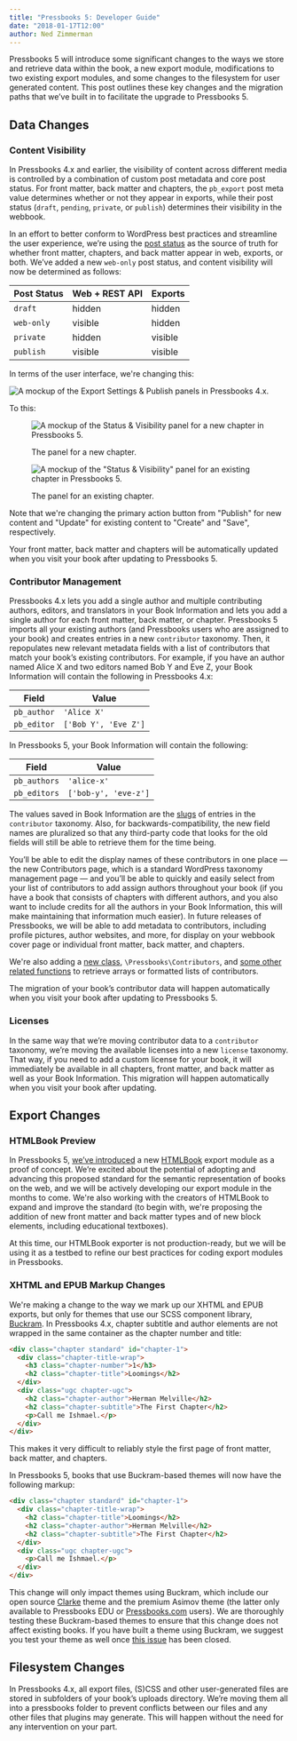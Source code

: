```yaml
---
title: "Pressbooks 5: Developer Guide"
date: "2018-01-17T12:00"
author: Ned Zimmerman
---
```


Pressbooks 5 will introduce some significant changes to the ways we store and retrieve
data within the book, a new export module, modifications to two existing export modules,
and some changes to the filesystem for user generated content. This post outlines these
key changes and the migration paths that we’ve built in to facilitate the upgrade to
Pressbooks 5.

## Data Changes

### Content Visibility

In Pressbooks 4.x and earlier, the visibility of content across different media is
controlled by a combination of custom post metadata and core post status. For front
matter, back matter and chapters, the `pb_export` post meta value determines whether or
not they appear in exports, while their post status (`draft`, `pending`, `private`, or
`publish`) determines their visibility in the webbook.

In an effort to better conform to WordPress best practices and streamline the user
experience, we’re using the
[post status](https://developer.wordpress.org/reference/functions/get_post_status/) as the
source of truth for whether front matter, chapters, and back matter appear in web,
exports, or both. We’ve added a new `web-only` post status, and content visibility will
now be determined as follows:

| Post Status | Web + REST API | Exports |
| ----------- | -------------- | ------- |
| `draft`     | hidden         | hidden  |
| `web-only`  | visible        | hidden  |
| `private`   | hidden         | visible |
| `publish`   | visible        | visible |

In terms of the user interface, we're changing this:

![A mockup of the Export Settings & Publish panels in Pressbooks 4.x.](/images/export-publish.svg)

To this:

<figure>

![A mockup of the Status & Visibility panel for a new chapter in Pressbooks 5.](/images/status-visibility-new.svg)

<figcaption>The panel for a new chapter.</figcaption>
</figure>

<figure>

![A mockup of the "Status & Visibility" panel for an existing chapter in Pressbooks 5.](/images/status-visibility.svg)

<figcaption>The panel for an existing chapter.</figcaption>
</figure>

Note that we're changing the primary action button from "Publish" for new content and
"Update" for existing content to "Create" and "Save", respectively.

Your front matter, back matter and chapters will be automatically updated when you visit
your book after updating to Pressbooks 5.

### Contributor Management

Pressbooks 4.x lets you add a single author and multiple contributing authors, editors,
and translators in your Book Information and lets you add a single author for each front
matter, back matter, or chapter. Pressbooks 5 imports all your existing authors (and
Pressbooks users who are assigned to your book) and creates entries in a new `contributor`
taxonomy. Then, it repopulates new relevant metadata fields with a list of contributors
that match your book’s existing contributors. For example, if you have an author named
Alice X and two editors named Bob Y and Eve Z, your Book Information will contain the
following in Pressbooks 4.x:

| Field       | Value                |
| ----------- | -------------------- |
| `pb_author` | `'Alice X'`          |
| `pb_editor` | `['Bob Y', 'Eve Z']` |

In Pressbooks 5, your Book Information will contain the following:

| Field        | Value                |
| ------------ | -------------------- |
| `pb_authors` | `'alice-x'`          |
| `pb_editors` | `['bob-y', 'eve-z']` |

The values saved in Book Information are the
[slugs](https://codex.wordpress.org/Function_Reference/get_term#Return_Values) of entries
in the `contributor` taxonomy. Also, for backwards-compatibility, the new field names are
pluralized so that any third-party code that looks for the old fields will still be able
to retrieve them for the time being.

You’ll be able to edit the display names of these contributors in one place — the new
Contributors page, which is a standard WordPress taxonomy management page — and you’ll be
able to quickly and easily select from your list of contributors to add assign authors
throughout your book (if you have a book that consists of chapters with different authors,
and you also want to include credits for all the authors in your Book Information, this
will make maintaining that information much easier). In future releases of Pressbooks, we
will be able to add metadata to contributors, including profile pictures, author websites,
and more, for display on your webbook cover page or individual front matter, back matter,
and chapters.

We're also adding a
[new class](https://github.com/pressbooks/pressbooks/blob/dev/inc/class-contributors.php),
`\Pressbooks\Contributors`, and
[some other related functions](https://github.com/pressbooks/pressbooks/blob/dev/inc/utility/namespace.php#L1263-L1284)
to retrieve arrays or formatted lists of contributors.

The migration of your book’s contributor data will happen automatically when you visit
your book after updating to Pressbooks 5.

### **Licenses**

In the same way that we’re moving contributor data to a `contributor` taxonomy, we’re
moving the available licenses into a new `license` taxonomy. That way, if you need to add
a custom license for your book, it will immediately be available in all chapters, front
matter, and back matter as well as your Book Information. This migration will happen
automatically when you visit your book after updating.

## Export Changes

### HTMLBook Preview

In Pressbooks 5, [we’ve introduced](https://github.com/pressbooks/pressbooks/pull/1032) a
new [HTMLBook](https://oreillymedia.github.io/HTMLBook/) export module as a proof of
concept. We’re excited about the potential of adopting and advancing this proposed
standard for the semantic representation of books on the web, and we will be actively
developing our export module in the months to come. We're also working with the creators
of HTMLBook to expand and improve the standard (to begin with, we're proposing the
addition of new front matter and back matter types and of new block elements, including
educational textboxes).

At this time, our HTMLBook exporter is not production-ready, but we will be using it as a
testbed to refine our best practices for coding export modules in Pressbooks.

### XHTML and EPUB Markup Changes

We're making a change to the way we mark up our XHTML and EPUB exports, but only for
themes that use our SCSS component library,
[Buckram](https://github.com/pressbooks/buckram). In Pressbooks 4.x, chapter subtitle and
author elements are not wrapped in the same container as the chapter number and title:

```html
<div class="chapter standard" id="chapter-1">
  <div class="chapter-title-wrap">
    <h3 class="chapter-number">1</h3>
    <h2 class="chapter-title">Loomings</h2>
  </div>
  <div class="ugc chapter-ugc">
    <h2 class="chapter-author">Herman Melville</h2>
    <h2 class="chapter-subtitle">The First Chapter</h2>
    <p>Call me Ishmael.</p>
  </div>
</div>
```

This makes it very difficult to reliably style the first page of front matter, back
matter, and chapters.

In Pressbooks 5, books that use Buckram-based themes will now have the following markup:

```html
<div class="chapter standard" id="chapter-1">
  <div class="chapter-title-wrap">
    <h2 class="chapter-title">Loomings</h2>
    <h2 class="chapter-author">Herman Melville</h2>
    <h2 class="chapter-subtitle">The First Chapter</h2>
  </div>
  <div class="ugc chapter-ugc">
    <p>Call me Ishmael.</p>
  </div>
</div>
```

This change will only impact themes using Buckram, which include our open source [Clarke](https://github.com/pressbooks/pressbooks-clarke) theme and the premium Asimov theme (the latter only available to Pressbooks EDU or [Pressbooks.com](https://pressbooks.com) users). We are thoroughly testing these Buckram-based themes to ensure that this change does not affect existing books. If you have built a theme using Buckram, we suggest you test your theme as well once [this issue](https://github.com/pressbooks/buckram/issues/36) has been closed.

## Filesystem Changes

In Pressbooks 4.x, all export files, (S)CSS and other user-generated files are stored in
subfolders of your book’s uploads directory. We’re moving them all into a pressbooks
folder to prevent conflicts between our files and any other files that plugins may
generate. This will happen without the need for any intervention on your part.
